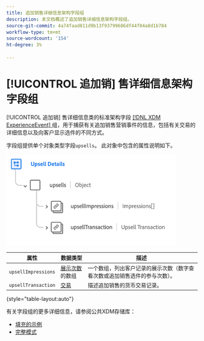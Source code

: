 ```yaml
---
title: 追加销售详细信息架构字段组
description: 本文档概述了追加销售详细信息架构字段组。
source-git-commit: 4a74faad811d9b13f93799686df44f04a8d1b784
workflow-type: tm+mt
source-wordcount: '154'
ht-degree: 3%

---
```


# [!UICONTROL 追加销] 售详细信息架构字段组

[!UICONTROL 追加销] 售详细信息类的标准架构字段 [[!DNL XDM ExperienceEvent] ](../../classes/experienceevent.md) 组，用于捕获有关追加销售营销事件的信息，包括有关交易的详细信息以及向客户显示选件的不同方式。

字段组提供单个对象类型字段`upsells`。 此对象中包含的属性说明如下。

![向上销售详细信息结构](../../images/field-groups/upsell-details.png)

| 属性 | 数据类型 | 描述 |
| --- | --- | --- |
| `upsellImpressions` | [展示次数](../../data-types/impressions.md)的数组 | 一个数组，列出客户记录的展示次数（数字查看次数或追加销售选件的参与次数）。 |
| `upsellTransaction` | [交易](../../data-types/transaction.md) | 描述追加销售的货币交易记录。 |

{style=&quot;table-layout:auto&quot;}

有关字段组的更多详细信息，请参阅公共XDM存储库：

* [填充的示例](https://github.com/adobe/xdm/blob/master/components/fieldgroups/experience-event/industry-verticals/experienceevent-upsell-details.example.1.json)
* [完整模式](https://github.com/adobe/xdm/blob/master/components/fieldgroups/experience-event/industry-verticals/experienceevent-upsell-details.schema.json)
